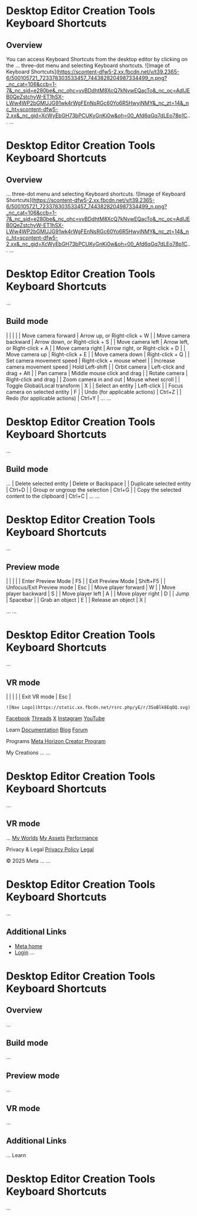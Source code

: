 # Desktop Editor Creation Tools Keyboard Shortcuts

  
## Overview

 You can access Keyboard Shortcuts from the desktop editor by clicking on the
...
three-dot menu and selecting Keyboard shortcuts. ![Image of Keyboard Shortcuts](https://scontent-dfw5-2.xx.fbcdn.net/v/t39.2365-6/500105721_723378303533457_7443828204987334499_n.png?_nc_cat=106&ccb=1-7&_nc_sid=e280be&_nc_ohc=vvBDdhtM8XcQ7kNvwEQacTo&_nc_oc=AdlJEB0QeZstchyW-ET1hSX-LWw4WP2bGMUJG91wk4rWgFEnNsRGc60Yo6R5HwyjNMY&_nc_zt=14&_nc_ht=scontent-dfw5-2.xx&_nc_gid=XcWyEbGH73bPCUKyGnKi0w&oh=00_Afd6qGq7dLEo78p1C...
...
# Desktop Editor Creation Tools Keyboard Shortcuts

  
## Overview
...
three-dot menu and selecting Keyboard shortcuts. ![Image of Keyboard Shortcuts](https://scontent-dfw5-2.xx.fbcdn.net/v/t39.2365-6/500105721_723378303533457_7443828204987334499_n.png?_nc_cat=106&ccb=1-7&_nc_sid=e280be&_nc_ohc=vvBDdhtM8XcQ7kNvwEQacTo&_nc_oc=AdlJEB0QeZstchyW-ET1hSX-LWw4WP2bGMUJG91wk4rWgFEnNsRGc60Yo6R5HwyjNMY&_nc_zt=14&_nc_ht=scontent-dfw5-2.xx&_nc_gid=XcWyEbGH73bPCUKyGnKi0w&oh=00_Afd6qGq7dLEo78p1C...
...
# Desktop Editor Creation Tools Keyboard Shortcuts
...
## Build mode


|  |
|  |
| Move camera forward | Arrow up, or Right-click + W |
| Move camera backward | Arrow down, or Right-click + S |
| Move camera left | Arrow left, or Right-click + A |
| Move camera right | Arrow right, or Right-click + D |
| Move camera up | Right-click + E |
| Move camera down | Right-click + Q |
| Set camera movement speed | Right-click + mouse wheel |
| Increase camera movement speed | Hold Left-shift |
| Orbit camera | Left-click and drag + Alt |
| Pan camera | Middle mouse click and drag |
| Rotate camera | Right-click and drag |
| Zoom camera in and out | Mouse wheel scroll |
| Toggle Global/Local transform | X |
| Select an entity | Left-click |
| Focus camera on selected entity | F |
| Undo (for applicable actions) | Ctrl+Z |
| Redo (for applicable actions) | Ctrl+Y |
...
...
# Desktop Editor Creation Tools Keyboard Shortcuts
...
## Build mode
...
| Delete selected entity | Delete or Backspace |
| Duplicate selected entity | Ctrl+D |
| Group or ungroup the selection | Ctrl+G |
| Copy the selected content to the clipboard | Ctrl+C |
...
...
# Desktop Editor Creation Tools Keyboard Shortcuts
...
## Preview mode


|  |
|  |
| Enter Preview Mode | F5 |
| Exit Preview Mode | Shift+F5 |
| Unfocus/Exit Preview mode | Esc |
| Move player forward | W |
| Move player backward | S |
| Move player left | A |
| Move player right | D |
| Jump | Spacebar |
| Grab an object | E |
| Release an object | X |

  
...
...
# Desktop Editor Creation Tools Keyboard Shortcuts
...
## VR mode


|  |
|  |
| Exit VR mode | Esc |

    ![Nav Logo](https://static.xx.fbcdn.net/rsrc.php/yE/r/3SoBlk8EqOQ.svg)


[Facebook](https://www.facebook.com/MetaHorizon/)
[Threads](https://www.threads.com/@metahorizon)
[X](https://x.com/MetaHorizon)
[Instagram](https://www.instagram.com/metahorizon/)
[YouTube](https://www.youtube.com/@MetaQuestVR)

 Learn
[Documentation](https://developers.meta.com/horizon-worlds/learn/documentation/)
[Blog](https://developers.meta.com/horizon/blog/)
[Forum](https://communityforums.atmeta.com/t5/Creator-Forum/ct-p/Meta_Horizon_Creator_Forums)

 Programs
[Meta Horizon Creator Program](https://developers.meta.com/horizon-worlds/programs/)

 My Creations
...
...
# Desktop Editor Creation Tools Keyboard Shortcuts
...
## VR mode
...
[My Worlds](https://horizon.meta.com/creator/worlds_all/?utm_source=horizon_worlds_creator)
[My Assets](https://horizon.meta.com/creator/assets/?utm_source=horizon_worlds_creator)
[Performance](https://horizon.meta.com/creator/performance/traces/?utm_source=horizon_worlds_creator)

 Privacy & Legal
[Privacy Policy](https://www.meta.com/legal/privacy-policy/)
[Legal](https://www.meta.com/legal/supplemental-terms-of-service/)

 © 2025 Meta
...
...
# Desktop Editor Creation Tools Keyboard Shortcuts
...
## Additional Links
- [Meta home](https://developers.meta.com/horizon-worlds/)
- [Login](https://developers.meta.com/login/?redirect_uri=https%3A%2F%2Fdevelopers.meta.com%2Fhorizon-worlds%2Flearn%2Fdocumentation%2Fdesktop-editor%2Fhelp-and-reference%2Fdesktop-editor-creation-tools-keyboard-shortcuts%2F)
...
# Desktop Editor Creation Tools Keyboard Shortcuts

  
## Overview
...
## Build mode
...
## Preview mode
...
## VR mode
...
## Additional Links
...
      Learn
# Desktop Editor Creation Tools Keyboard Shortcuts
...
